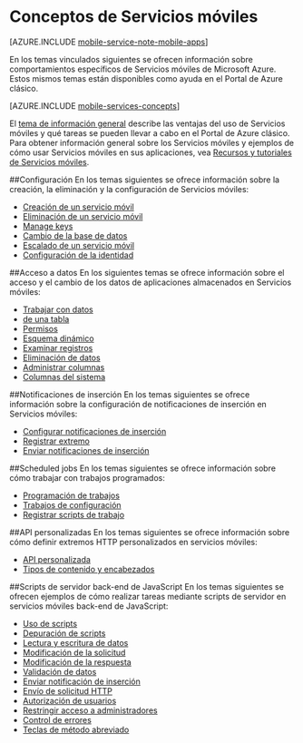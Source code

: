 <properties
	pageTitle="Conceptos de Servicios móviles"
	description="Encontrará enlaces a los temas sobre conceptos de Servicios móviles en el Cajón de ayuda del Portal de Azure clásico."
	services="mobile-services"
	documentationCenter="na"
	authors="ggailey777"
	manager="dwrede"
	editor=""/>

<tags
	ms.service="mobile-services"
	ms.workload="mobile"
	ms.tgt_pltfrm="mobile-multiple"
	ms.devlang="na"
	ms.topic="article"
	ms.date="01/09/2016"
	ms.author="glenga"/>

# Conceptos de Servicios móviles

[AZURE.INCLUDE [mobile-service-note-mobile-apps](../../includes/mobile-services-note-mobile-apps.md)]

En los temas vinculados siguientes se ofrecen información sobre comportamientos específicos de Servicios móviles de Microsoft Azure. Estos mismos temas están disponibles como ayuda en el Portal de Azure clásico.

[AZURE.INCLUDE [mobile-services-concepts](../../includes/mobile-services-concepts.md)]

El [tema de información general](https://msdn.microsoft.com/library/azure/jj193167.aspx) describe las ventajas del uso de Servicios móviles y qué tareas se pueden llevar a cabo en el Portal de Azure clásico. Para obtener información general sobre los Servicios móviles y ejemplos de cómo usar Servicios móviles en sus aplicaciones, vea [Recursos y tutoriales de Servicios móviles](https://azure.microsoft.com/documentation/services/mobile-services/).

##Configuración
En los temas siguientes se ofrece información sobre la creación, la eliminación y la configuración de Servicios móviles:

- [Creación de un servicio móvil](https://msdn.microsoft.com/library/azure/jj193169.aspx)
- [Eliminación de un servicio móvil](https://msdn.microsoft.com/library/azure/jj193173.aspx)
- [Manage keys](https://msdn.microsoft.com/library/azure/jj193164.aspx)
- [Cambio de la base de datos](https://msdn.microsoft.com/library/azure/jj193170.aspx)
- [Escalado de un servicio móvil](https://msdn.microsoft.com/library/azure/jj193178.aspx)
- [Configuración de la identidad](https://msdn.microsoft.com/library/azure/jj591527.aspx)

##Acceso a datos
En los siguientes temas se ofrece información sobre el acceso y el cambio de los datos de aplicaciones almacenados en Servicios móviles:

- [Trabajar con datos](https://msdn.microsoft.com/library/azure/jj631634.aspx)
- [de una tabla](https://msdn.microsoft.com/library/azure/jj193162.aspx)
- [Permisos](https://msdn.microsoft.com/library/azure/jj193161.aspx)
- [Esquema dinámico](https://msdn.microsoft.com/library/azure/jj193175.aspx)
- [Examinar registros](https://msdn.microsoft.com/library/azure/jj193171.aspx)
- [Eliminación de datos](https://msdn.microsoft.com/library/azure/jj908633.aspx)
- [Administrar columnas](https://msdn.microsoft.com/library/azure/jj193177.aspx)
- [Columnas del sistema](https://msdn.microsoft.com/library/azure/dn518225.aspx)

##Notificaciones de inserción
En los temas siguientes se ofrece información sobre la configuración de notificaciones de inserción en Servicios móviles:

- [Configurar notificaciones de inserción](https://msdn.microsoft.com/library/azure/jj591526.aspx)
- [Registrar extremo](https://msdn.microsoft.com/library/azure/dn771685.aspx)
- [Enviar notificaciones de inserción](https://msdn.microsoft.com/library/azure/jj631630.aspx)

##Scheduled jobs
En los temas siguientes se ofrece información sobre cómo trabajar con trabajos programados:

- [Programación de trabajos](https://msdn.microsoft.com/library/azure/jj860528.aspx)
- [Trabajos de configuración](https://msdn.microsoft.com/library/azure/jj899833.aspx)
- [Registrar scripts de trabajo](https://msdn.microsoft.com/library/azure/jj899832.aspx)

##API personalizadas
En los temas siguientes se ofrece información sobre cómo definir extremos HTTP personalizados en servicios móviles:

- [API personalizada](https://msdn.microsoft.com/library/azure/dn280974.aspx)
- [Tipos de contenido y encabezados](https://msdn.microsoft.com/library/azure/dn303369.aspx)

##Scripts de servidor back-end de JavaScript
En los temas siguientes se ofrecen ejemplos de cómo realizar tareas mediante scripts de servidor en servicios móviles back-end de JavaScript:

- [Uso de scripts](https://msdn.microsoft.com/library/azure/jj193174.aspx)
- [Depuración de scripts](https://msdn.microsoft.com/library/azure/jj631636.aspx)
- [Lectura y escritura de datos](https://msdn.microsoft.com/library/azure/jj631640.aspx)
- [Modificación de la solicitud](https://msdn.microsoft.com/library/azure/jj631635.aspx)
- [Modificación de la respuesta](https://msdn.microsoft.com/library/azure/jj631631.aspx)
- [Validación de datos](https://msdn.microsoft.com/library/azure/jj631638.aspx)
- [Enviar notificación de inserción](https://msdn.microsoft.com/library/azure/jj631630.aspx)
- [Envío de solicitud HTTP](https://msdn.microsoft.com/library/azure/jj631641.aspx)
- [Autorización de usuarios](https://msdn.microsoft.com/library/azure/jj631637.aspx)
- [Restringir acceso a administradores](https://msdn.microsoft.com/library/azure/jj712649.aspx)
- [Control de errores](https://msdn.microsoft.com/library/azure/jj631632.aspx)
- [Teclas de método abreviado](https://msdn.microsoft.com/library/azure/jj552469.aspx)

<!---HONumber=AcomDC_0309_2016-->